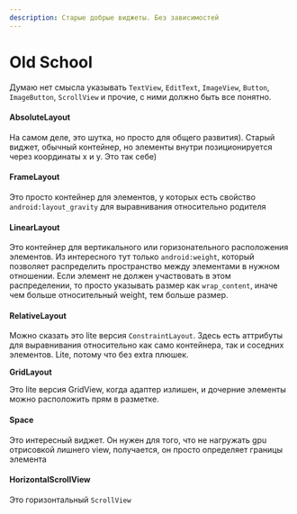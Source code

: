 ```yaml
---
description: Старые добрые виджеты. Без зависимостей
---
```


# Old School

Думаю нет смысла указывать `TextView`, `EditText`, `ImageView`, `Button`, `ImageButton`, `ScrollView` и прочие, с ними должно быть все понятно.  

#### AbsoluteLayout

На самом деле, это шутка, но просто для общего развития\). Старый виджет, обычный контейнер, но элементы внутри позиционируется через координаты x и y. Это так себе\)

#### FrameLayout

Это просто контейнер для элементов, у которых есть свойство `android:layout_gravity` для выравнивания относительно родителя

#### LinearLayout

Это контейнер для вертикального или горизонательного расположения элементов. Из интересного тут только `android:weight`, который позволяет распределить пространство между элементами в нужном отношении. Если элемент не должен участвовать в этом распределении, то просто указывать размер как `wrap_content`, иначе чем больше относительный weight, тем больше размер.

#### RelativeLayout

Можно сказать это lite версия `ConstraintLayout`. Здесь есть аттрибуты для выравнивания относительно как само контейнера, так и соседних элементов. Lite, потому что без extra плюшек.

**GridLayout**

Это lite версия GridView, когда адаптер излишен, и дочерние элементы можно расположить прям в разметке.

#### Space

Это интересный виджет. Он нужен для того, что не нагружать gpu отрисовкой лишнего view, получается, он просто определяет границы элемента

#### HorizontalScrollView

Это горизонтальный `ScrollView`

